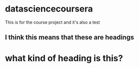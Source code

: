 datasciencecoursera
===================

This is for the course project and it's also a test 

## I think this means that these are headings

# what kind of heading is this?
